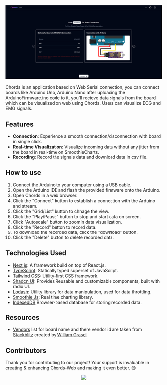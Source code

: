 ![Chords Default](public/steps/Chords.png)

</p>

Chords is an application based on Web Serial connection, you can connect boards like Arduino Uno, Arduino Nano after uploading the ArduinoFirmware.ino code to it, you'll recieve data signals from the board which can be visualized on web using Chords. Users can visualize ECG and EMG signals.

## Features

- **Connection**: Experience a smooth connection/disconnection with board in single click.
- **Real-time Visualization**: Visualize incoming data without any jitter from the board in real-time on SmoothieCharts.
- **Recording**: Record the signals data and download data in csv file.

## How to use

1.  Connect the Arduino to your computer using a USB cable.
2.  Open the Arduino IDE and flash the provided firmware onto the Arduino.
3.  Open Chords in a web browser.
4.  Click the "Connect" button to establish a connection with the Arduino and stream.
5.  Click the "Grid/List" button to chnage the view.
6.  Click the "Play/Pause" button to stop and start data on screen.
7.  Click "Autoscale" button to zoomin data visualization.
8.  Click the "Record" button to record data.
9.  To download the recorded data, click the "download" button.
10. Click the "Delete" button to delete recorded data.

## Technologies Used

- [Next js](https://nextjs.org/): A framework build on top of React.js.
- [TypeScript](https://www.typescriptlang.org/): Statically typed superset of JavaScript.
- [Tailwind CSS](https://tailwindcss.com/): Utility-first CSS framework.
- [Shadcn UI](https://tailwindcss.com/): Provides Reusable and customizable components, built with radix UI.
- [Lodash](https://lodash.com/): Utility library for data manipulation, used for data throttling.
- [Smoothie Js](http://smoothiecharts.org/): Real time charting library.
- [IndexedDB](https://developer.mozilla.org/en-US/docs/Web/API/IndexedDB_API) Browser-based database for storing recorded data.

## Resources

- [Vendors](src/components/vendors.ts) list for board name and there vendor id are taken from [Stackblitz](https://stackblitz.com/edit/typescript-web-serial?file=vendors.ts) created by [William Grasel](https://github.com/willgm)

## Contributors

Thank you for contributing to our project! Your support is invaluable in creating & enhancing Chords-Web and making it even better. 😊

<center>
<a href="https://github.com/upsidedownlabs/Chords-Web/graphs/contributors">
  <img src="https://contrib.rocks/image?repo=upsidedownlabs/Chords-Web" />
</a>
</center>
